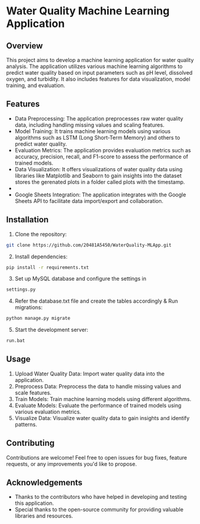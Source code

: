 # Water Quality Machine Learning Application

## Overview
This project aims to develop a machine learning application for water quality analysis. The application utilizes various machine learning algorithms to predict water quality based on input parameters such as pH level, dissolved oxygen, and turbidity. It also includes features for data visualization, model training, and evaluation.

## Features
- Data Preprocessing: The application preprocesses raw water quality data, including handling missing values and scaling features.
- Model Training: It trains machine learning models using various algorithms such as LSTM (Long Short-Term Memory) and others to predict water quality.
- Evaluation Metrics: The application provides evaluation metrics such as accuracy, precision, recall, and F1-score to assess the performance of trained models.
- Data Visualization: It offers visualizations of water quality data using libraries like Matplotlib and Seaborn to gain insights into the dataset stores the gerenated plots in a folder called plots with the timestamp.
- 
- Google Sheets Integration: The application integrates with the Google Sheets API to facilitate data import/export and collaboration.

## Installation
1. Clone the repository: 
```bash
git clone https://github.com/20481A5450/WaterQuality-MLApp.git
```
2. Install dependencies:
```bash
pip install -r requirements.txt
```
3. Set up MySQL database and configure the settings in
```bash
settings.py
```
4. Refer the database.txt file and create the tables accordingly & Run migrations:
```bash
python manage.py migrate
```
5. Start the development server:
```bash
run.bat
```

## Usage
1. Upload Water Quality Data: Import water quality data into the application.
2. Preprocess Data: Preprocess the data to handle missing values and scale features.
3. Train Models: Train machine learning models using different algorithms.
4. Evaluate Models: Evaluate the performance of trained models using various evaluation metrics.
5. Visualize Data: Visualize water quality data to gain insights and identify patterns.

## Contributing
Contributions are welcome! Feel free to open issues for bug fixes, feature requests, or any improvements you'd like to propose.

## Acknowledgements
- Thanks to the contributors who have helped in developing and testing this application.
- Special thanks to the open-source community for providing valuable libraries and resources.
